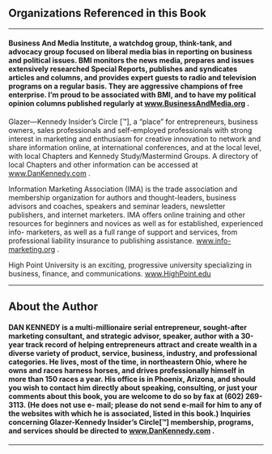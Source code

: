 ## Organizations Referenced in this Book

-----

#### Business And Media Institute, a watchdog group, think-tank, and advocacy group focused on liberal media bias in reporting on business and political issues. BMI monitors the news media, prepares and issues extensively researched Special Reports, publishes and syndicates articles and columns, and provides expert guests to radio and television programs on a regular basis. They are aggressive champions of free enterprise. I’m proud to be associated with BMI, and to have my political opinion columns published regularly at www.BusinessAndMedia.org .

 Glazer—Kennedy Insider’s Circle [™], a “place” for entrepreneurs, business owners, sales professionals and self-employed professionals with strong interest in marketing and enthusiasm for creative innovation to network and share information online, at international conferences, and at the local level, with local Chapters and Kennedy Study/Mastermind Groups. A directory of local Chapters and other information can be accessed at www.DanKennedy.com .

 Information Marketing Association (IMA) is the trade association and membership organization for authors and thought-leaders, business advisors and coaches, speakers and seminar leaders, newsletter publishers, and internet marketers. IMA offers online training and other resources for beginners and novices as well as for established, experienced info- marketers, as well as a full range of support and services, from professional liability insurance to publishing assistance. www.info-marketing.org .

 High Point University is an exciting, progressive university specializing in business, finance, and communications. www.HighPoint.edu



-----

## About the Author

#### DAN KENNEDY is a multi-millionaire serial entrepreneur, sought-after marketing consultant, and strategic advisor, speaker, author with a 30-year track record of helping entrepreneurs attract and create wealth in a diverse variety of product, service, business, industry, and professional categories. He lives, most of the time, in northeastern Ohio, where he owns and races harness horses, and drives professionally himself in more than 150 races a year. His office is in Phoenix, Arizona, and should you wish to contact him directly about speaking, consulting, or just your comments about this book, you are welcome to do so by fax at (602) 269-3113. (He does not use e- mail; please do not send e-mail for him to any of the websites with which he is associated, listed in this book.) Inquiries concerning Glazer-Kennedy Insider’s Circle[™] membership, programs, and services should be directed to www.DanKennedy.com .



-----